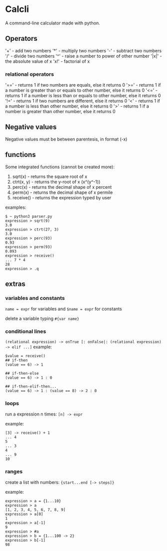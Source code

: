 # Calcli
A command-line calculator made with python.

## Operators

'+' - add two numbers
'*' - multiply two numbers
'-' - subtract two numbers
'/' - divide two numbers
'^' - raise a number to power of other number
'|x|' - the absolute value of x
'x!' - factorial of x

### relational operators
'==' - returns 1 if two numbers are equals, else it returns 0
'>=' - returns 1 if a number is greater than or equals to other number, else it returns 0
'<=' - returns 1 if a number is less than or equals to other number, else it returns 0
'!=' - returns 1 if two numbers are different, else it returns 0
'<' - returns 1 if a number is less than other number, else it returns 0
'>' - returns 1 if a number is greater than other number, else it returns 0

## Negative values

Negative values must be between parentesis, in format (-x)


## functions

Some integrated functions (cannot be created more):
  1. sqrt(x) - returns the square root of x
  2. ctrt(x, y) - returns the y-root of x (x^(y^-1))
  3. perc(x) - returns the decimal shape of x percent
  4. perm(x) - returns the decimal shape of x permile
  5. receive() - returns the expression typed by user

examples:
  ```
$ ~ python3 parser.py
expression > sqrt(9)
3.0
expression > ctrt(27, 3)
3.0
expression > perc(93)
0.93
expression > perm(93)
0.093
expression > receive()
... 7 * 4
28
expression > .q
  ```


## extras

### variables and constants
`name = expr` for variables and `$name = expr` for constants

delete a variable typing `#{var name}`

### conditional lines
`(relational expression) -> onTrue [: onFalse|: (relational expression) -> elif ...]`
example:

```
$value = receive()
## if-then
(value == 6) -> 1

## if-then-else
(value == 6) -> 1 : 0

## if-then-elif-then...
(value == 6) -> 1 : (value == 8) -> 2 : 0

```

### loops
run a expression n times:
`[n] -> expr`

example:

```
[3] -> receive() + 1
... 4
5
... 3
4
... 9
10
```

### ranges
create a list with numbers:
`{start...end [-> steps]}`

example:
```
expression > a = {1...10}
expression > a
[1, 2, 3, 4, 5, 6, 7, 8, 9]
expression > a[0]
1
expression > a[-1]
9
expression > #a
expression > b = {1...100 -> 2}
expression > b[-1]
98

```

